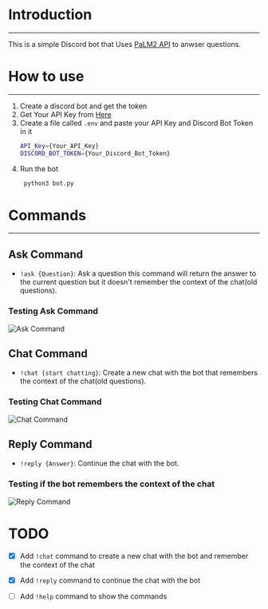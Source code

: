 # Introduction
---
This is a simple Discord bot that Uses [PaLM2 API](https://developers.generativeai.google/) to anwser questions.
# How to use
---
1. Create a discord bot and get the token
2. Get Your API Key from [Here](https://developers.generativeai.google/)
3. Create a file called `.env` and paste your API Key and Discord Bot Token in it
   ```bash
   API_Key={Your_API_Key}
   DISCORD_BOT_TOKEN={Your_Discord_Bot_Token}
   ```
4. Run the bot
   ```bash
    python3 bot.py
    ```
# Commands
---
## Ask Command
- `!ask {Question}`: Ask a question
this command will return the answer to the current question but it doesn't remember the context of the chat(old questions).
### Testing Ask Command
![Ask Command](./images/ask_command.png)

## Chat Command

- `!chat {start chatting}`: Create a new chat with the bot that remembers the context of the chat(old questions).
### Testing Chat Command
![Chat Command](./images/chat_reply_command.png)

## Reply Command
- `!reply {Answer}`: Continue the chat with the bot.
### Testing if the bot remembers the context of the chat
![Reply Command](./images/remembring_old_data.png)

# TODO
- [x] Add `!chat` command to create a new chat with the bot and remember the context of the chat
- [x] Add `!reply` command to continue the chat with the bot
- [ ] Add `!help` command to show the commands



